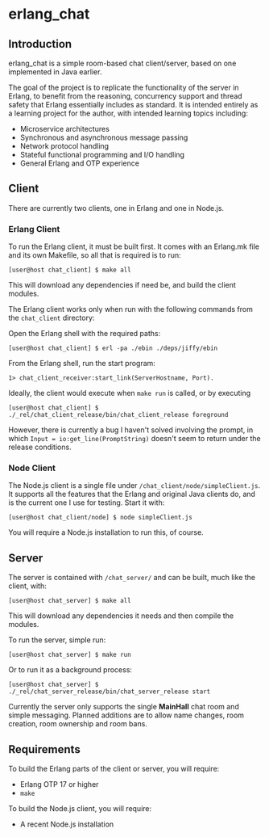 erlang_chat
===========

Introduction
------------
erlang_chat is a simple room-based chat client/server, based on one implemented
in Java earlier.

The goal of the project is to replicate the functionality of the server in
Erlang, to benefit from the reasoning, concurrency support and thread safety
that Erlang essentially includes as standard. It is intended entirely as a
learning project for the author, with intended learning topics including:
  * Microservice architectures
  * Synchronous and asynchronous message passing
  * Network protocol handling
  * Stateful functional programming and I/O handling
  * General Erlang and OTP experience

Client
------

There are currently two clients, one in Erlang and one in Node.js.

### Erlang Client
To run the Erlang client, it must be built first. It comes with an Erlang.mk
file and its own Makefile, so all that is required is to run:

  ~~~~
  [user@host chat_client] $ make all
  ~~~~

This will download any dependencies if need be, and build the client modules.

The Erlang client works only when run with the following commands from the
`chat_client` directory:

Open the Erlang shell with the required paths:

  ~~~~
  [user@host chat_client] $ erl -pa ./ebin ./deps/jiffy/ebin
  ~~~~

From the Erlang shell, run the start program:

  ~~~~
  1> chat_client_receiver:start_link(ServerHostname, Port).
  ~~~~

Ideally, the client would execute when `make run` is called, or by executing

  ~~~~
  [user@host chat_client] $ ./_rel/chat_client_release/bin/chat_client_release foreground
  ~~~~

However, there is currently a bug I haven't solved involving the prompt, in
which `Input = io:get_line(PromptString)` doesn't seem to return under the
release conditions.

### Node Client
The Node.js client is a single file under `/chat_client/node/simpleClient.js`.
It supports all the features that the Erlang and original Java clients do, and
is the current one I use for testing. Start it with:

  ~~~~
  [user@host chat_client/node] $ node simpleClient.js
  ~~~~

You will require a Node.js installation to run this, of course.

Server
------

The server is contained with `/chat_server/` and can be built, much like the
client, with:

  ~~~~
  [user@host chat_server] $ make all
  ~~~~

This will download any dependencies it needs and then compile the modules.

To run the server, simple run:

  ~~~~
  [user@host chat_server] $ make run
  ~~~~

Or to run it as a background process:

  ~~~~
  [user@host chat_server] $ ./_rel/chat_server_release/bin/chat_server_release start
  ~~~~

Currently the server only supports the single **MainHall** chat room and simple
messaging. Planned additions are to allow name changes, room creation, room
ownership and room bans.

Requirements
------------

To build the Erlang parts of the client or server, you will require:
  * Erlang OTP 17 or higher
  * `make`

To build the Node.js client, you will require:
  * A recent Node.js installation
